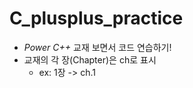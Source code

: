# C_plusplus_practice

*  *Power C++* 교재 보면서 코드 연습하기!   
* 교재의 각 장(Chapter)은 ch로 표시 
  + ex: 1장 -> ch.1
